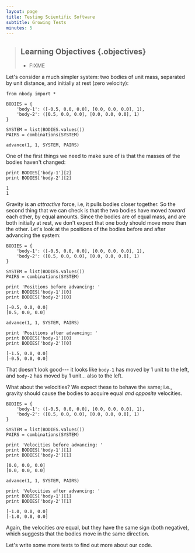 ```yaml
---
layout: page
title: Testing Scientific Software
subtitle: Growing Tests
minutes: 5
---
```

> ## Learning Objectives {.objectives}
>
> *   FIXME

Let's consider a much simpler system:
two bodies of unit mass,
separated by unit distance,
and initially at rest (zero velocity):

~~~{.python}
from nbody import *

BODIES = {
    'body-1': ([-0.5, 0.0, 0.0], [0.0, 0.0, 0.0], 1),
    'body-2': ([0.5, 0.0, 0.0], [0.0, 0.0, 0.0], 1)
}

SYSTEM = list(BODIES.values())
PAIRS = combinations(SYSTEM)
~~~

~~~{.python}
advance(1, 1, SYSTEM, PAIRS)
~~~

One of the first things we need to make sure of is
that the masses of the bodies haven't changed:

~~~{.python}
print BODIES['body-1'][2]
print BODIES['body-2'][2]
~~~

~~~{.output}
1
1
~~~

Gravity is an *attractive* force, i.e,
it pulls bodies closer together.
So  the second thing that we can check is that
the two bodies have moved *toward* each other,
by equal amounts.
Since the bodies are of equal mass,
and are both initially at rest,
we don't expect that one body should
move more than the other.
Let's look at the positions of the
bodies before and after advancing the system:

~~~
BODIES = {
    'body-1': ([-0.5, 0.0, 0.0], [0.0, 0.0, 0.0], 1),
    'body-2': ([0.5, 0.0, 0.0], [0.0, 0.0, 0.0], 1)
}

SYSTEM = list(BODIES.values())
PAIRS = combinations(SYSTEM)
~~~

~~~{.python}
print 'Positions before advancing: '
print BODIES['body-1'][0]
print BODIES['body-2'][0]
~~~

~~~{.output}
[-0.5, 0.0, 0.0]
[0.5, 0.0, 0.0]
~~~

~~~{.python}
advance(1, 1, SYSTEM, PAIRS)
~~~

~~~{.python}
print 'Positions after advancing: '
print BODIES['body-1'][0]
print BODIES['body-2'][0]
~~~

~~~{.output}
[-1.5, 0.0, 0.0]
[-0.5, 0.0, 0.0]
~~~

That doesn't look good---
it looks like `body-1` has moved by 1 unit to the left,
and `body-2` has moved by 1 unit... also to the left.

What about the velocities?
We expect these to behave the same; i.e.,
gravity should cause the bodies to acquire
equal *and opposite*  velocities.

~~~
BODIES = {
    'body-1': ([-0.5, 0.0, 0.0], [0.0, 0.0, 0.0], 1),
    'body-2': ([0.5, 0.0, 0.0], [0.0, 0.0, 0.0], 1)
}

SYSTEM = list(BODIES.values())
PAIRS = combinations(SYSTEM)
~~~

~~~{.python}
print 'Velocities before advancing: '
print BODIES['body-1'][1]
print BODIES['body-2'][1]
~~~

~~~{.output}
[0.0, 0.0, 0.0]
[0.0, 0.0, 0.0]
~~~

~~~{.python}
advance(1, 1, SYSTEM, PAIRS)
~~~

~~~{.python}
print 'Velocities after advancing: '
print BODIES['body-1'][1]
print BODIES['body-2'][1]
~~~

~~~{.output}
[-1.0, 0.0, 0.0]
[-1.0, 0.0, 0.0]
~~~

Again, the velocities *are* equal,
but they have the same sign (both negative),
which suggests that the bodies move
in the same direction.

Let's write some more tests to find out more about our code.
